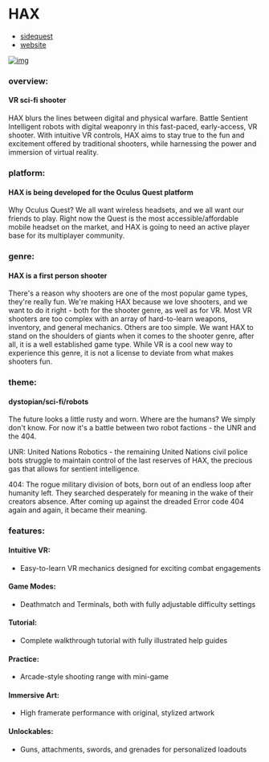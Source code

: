# HAX
- [sidequest](https://sidequestvr.com/app/3366/hax)
- [website](https://www.engineorganic.com/hax)

[![img](https://static.wixstatic.com/media/57e73d_9446a7e7be2646e9bf593d44324cf25f~mv2.png/v1/fill/w_796,h_506,al_c,q_90,usm_0.66_1.00_0.01/57e73d_9446a7e7be2646e9bf593d44324cf25f~mv2.webp)](https://www.engineorganic.com/hax)
### overview:
#### VR sci-fi shooter
HAX blurs the lines between digital and physical warfare. Battle Sentient Intelligent robots with digital weaponry in this fast-paced, early-access, VR shooter. With intuitive VR controls, HAX aims to stay true to the fun and excitement offered by traditional shooters, while harnessing the power and immersion of virtual reality.

### platform:
#### HAX is being developed for the Oculus Quest platform
Why Oculus Quest? We all want wireless headsets, and we all want our friends to play. Right now the Quest is the most accessible/affordable mobile headset on the market, and HAX is going to need an active player base for its multiplayer community.

### genre:
#### HAX is a first person shooter
There's a reason why shooters are one of the most popular game types, they're really fun. We're making HAX because we love shooters, and we want to do it right - both for the shooter genre, as well as for VR. Most VR shooters are too complex with an array of hard-to-learn weapons, inventory, and general mechanics. Others are too simple. We want HAX to stand on the shoulders of giants when it comes to the shooter genre, after all, it is a well established game type. While VR is a cool new way to experience this genre, it is not a license to deviate from what makes shooters fun.

### theme:
#### dystopian/sci-fi/robots
The future looks a little rusty and worn. Where are the humans? We simply don't know. For now it's a battle between two robot factions - the UNR and the 404.

UNR: United Nations Robotics - the remaining United Nations civil police bots struggle to maintain control of the last reserves of HAX, the precious gas that allows for sentient intelligence.

404: The rogue military division of bots, born out of an endless loop after humanity left. They searched desperately for meaning in the wake of their creators absence. After coming up against the dreaded Error code 404 again and again, it became their meaning.

### features:
#### Intuitive VR: 
- Easy-to-learn VR mechanics designed for exciting combat engagements

#### Game Modes: 
- Deathmatch and Terminals, both with fully adjustable difficulty settings

#### Tutorial: 
- Complete walkthrough tutorial with fully illustrated help guides

#### Practice: 
- Arcade-style shooting range with mini-game

#### Immersive Art: 
- High framerate performance with original, stylized artwork

#### Unlockables: 
- Guns, attachments, swords, and grenades for personalized loadouts
